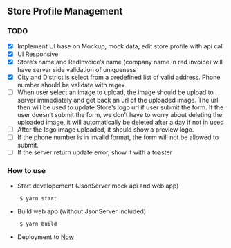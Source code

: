 ## Store Profile Management

### TODO

- [x] Implement UI base on Mockup, mock data, edit store profile with api call
- [x] UI Responsive
- [x] Store’s name and RedInvoice’s name (company name in red invoice) will have server side validation of uniqueness
- [x] City and District is select from a predefined list of valid address. Phone number should be validate with regex
- [ ] When user select an image to upload, the image should be upload to server immediately and get back an url of the uploaded image. The url then will be used to update Store’s logo url if user submit the form. If the user doesn’t submit the form, we don’t have to worry about deleting the uploaded image, it will automatically be deleted after a day if not in used
- [ ] After the logo image uploaded, it should show a preview logo.
- [ ] If the phone number is in invalid format, the form will not be allowed to submit.
- [ ] If the server return update error, show it with a toaster

### How to use

- Start developement (JsonServer mock api and web app)

```
    $ yarn start
```

- Build web app (without JsonServer included)

```
    $ yarn build
```

- Deployment to [Now](https://zeit.co/docs#install-now-cli)
